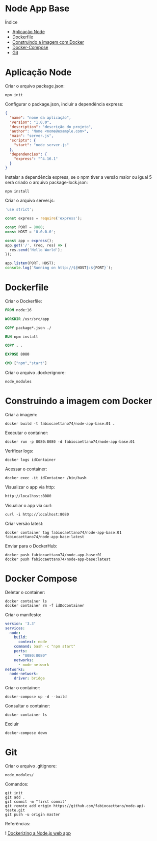 # Node App Base

Índice
* [Aplicação Node](#aplicação-node)
* [Dockerfile](#dockerfile)
* [Construindo a imagem com Docker](#Construindo-a-imagem-com-Docker)
* [Docker-Compose](#Docker-Compose)
* [Git](#git)



# Aplicação Node

Criar o arquivo package.json:

``` cli
npm init
```

Configurar o package.json, incluir a dependência express:

``` json
{
  "name": "nome da aplicação",
  "version": "1.0.0",
  "description": "descrição do projeto",
  "author": "Nome <nome@example.com>",
  "main": "server.js",
  "scripts": {
    "start": "node server.js"
  },
  "dependencies": {
    "express": "^4.16.1"
  }
}
```

Instalar a dependência express, se o npm tiver a versão maior ou igual 5 será criado o arquivo package-lock.json:

```
npm install
```

Criar o arquivo server.js:

``` javascript
'use strict';

const express = require('express');

const PORT = 8080;
const HOST = '0.0.0.0';

const app = express();
app.get('/', (req, res) => {
  res.send('Hello World');
});

app.listen(PORT, HOST);
console.log(`Running on http://${HOST}:${PORT}`);
```

# Dockerfile

Criar o Dockerfile:

``` dockerfile
FROM node:16

WORKDIR /usr/src/app

COPY package*.json ./

RUN npm install

COPY . .

EXPOSE 8080

CMD ["npm","start"]
```

Criar o arquivo .dockerignore:

```
node_modules
```

# Construindo a imagem com Docker


Criar a imagem:

``` cli
docker build -t fabiocaettano74/node-app-base:01 .
```

Executar o container:

``` cli
docker run -p 8080:8080 -d fabiocaettano74/node-app-base:01
```

Verificar logs:

```
docker logs idContainer
```


Acessar o container:

``` cli 
docker exec -it idContainer /bin/bash
```

Visualizar o app via http:
 
 ``` html
 http://localhost:8080
 ```

Visualiar o app via curl: 

``` curl
curl -i http://localhost:8080
```

Criar versão latest:

```
docker container tag fabiocaettano74/node-app-base:01 fabiocaettano74/node-app-base:latest
```

Enviar para o DockerHub:

```
docker push fabiocaettano74/node-app-base:01
docker push fabiocaettano74/node-app-base:latest

```


# Docker Compose

Deletar o container: 

```
docker container ls
docker container rm -f idDoContainer
```

Criar o manifesto:

``` yaml
version: '3.3'
services:
  node:
    build:
      context: node
    command: bash -c "npm start"
    ports:
      - "8080:8080"
    networks:
      - node-network
networks:
  node-network:
    driver: bridge
```

Criar o container:

```
docker-compose up -d --build
```

Consultar o container:

```
docker container ls
```

Excluir
```
docker-compose down
```


# Git

Criar o arquivo .gitignore:

```
node_modules/
```

Comandos:

``` git
git init
git add .
git commit -m "first commit"
git remote add origin https://github.com/fabiocaettano/node-api-teste.git
git push -u origin master
```

Referências:

! [Dockerizing a Node.js web app](https://nodejs.org/en/docs/guides/nodejs-docker-webapp/)